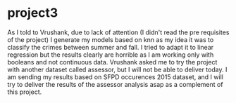 # project3
As I told to Vrushank, due to lack of attention (I didn't read the pre requisites of the project) I generate my models based on knn as my idea it was to classify the crimes between summer and fall.
I tried to adapt it to linear regression but the results clearly are horrible as I am working only with booleans and not continuous data.
Vrushank asked me to try the project with another dataset called assessor, but I will not be able to deliver today.
I am sending my results based on SFPD occurences 2015 dataset, and I will try to deliver the results of the assessor analysis asap as a complement of this project.

